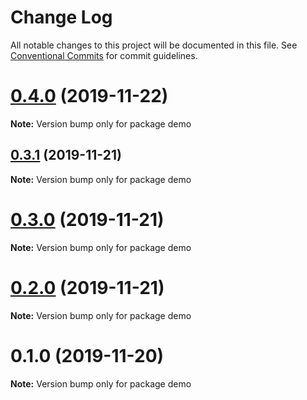 # Change Log

All notable changes to this project will be documented in this file.
See [Conventional Commits](https://conventionalcommits.org) for commit guidelines.

# [0.4.0](https://github.com/waitingsong/npm-mono-base/compare/v0.3.1...v0.4.0) (2019-11-22)

**Note:** Version bump only for package demo





## [0.3.1](https://github.com/waitingsong/npm-mono-base/compare/v0.3.0...v0.3.1) (2019-11-21)

**Note:** Version bump only for package demo





# [0.3.0](https://github.com/waitingsong/npm-mono-base/compare/v0.2.0...v0.3.0) (2019-11-21)

**Note:** Version bump only for package demo





# [0.2.0](https://github.com/waitingsong/npm-mono-base/compare/v0.1.0...v0.2.0) (2019-11-21)

**Note:** Version bump only for package demo





# 0.1.0 (2019-11-20)

**Note:** Version bump only for package demo
